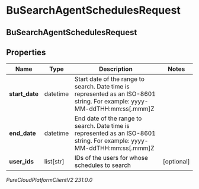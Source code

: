 # BuSearchAgentSchedulesRequest

## BuSearchAgentSchedulesRequest

## Properties

|Name | Type | Description | Notes|
|------------ | ------------- | ------------- | -------------|
| **start_date** | datetime | Start date of the range to search. Date time is represented as an ISO-8601 string. For example: yyyy-MM-ddTHH:mm:ss[.mmm]Z | |
| **end_date** | datetime | End date of the range to search. Date time is represented as an ISO-8601 string. For example: yyyy-MM-ddTHH:mm:ss[.mmm]Z | |
| **user_ids** | list[str] | IDs of the users for whose schedules to search | [optional] |



_PureCloudPlatformClientV2 231.0.0_
